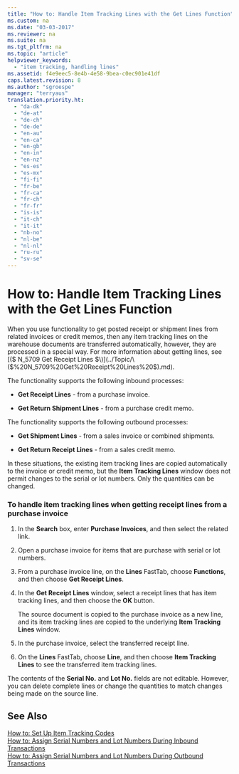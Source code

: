 ```yaml
---
title: "How to: Handle Item Tracking Lines with the Get Lines Function"
ms.custom: na
ms.date: "03-03-2017"
ms.reviewer: na
ms.suite: na
ms.tgt_pltfrm: na
ms.topic: "article"
helpviewer_keywords: 
  - "item tracking, handling lines"
ms.assetid: f4e9eec5-8e4b-4e58-9bea-c0ec901e41df
caps.latest.revision: 8
ms.author: "sgroespe"
manager: "terryaus"
translation.priority.ht: 
  - "da-dk"
  - "de-at"
  - "de-ch"
  - "de-de"
  - "en-au"
  - "en-ca"
  - "en-gb"
  - "en-in"
  - "en-nz"
  - "es-es"
  - "es-mx"
  - "fi-fi"
  - "fr-be"
  - "fr-ca"
  - "fr-ch"
  - "fr-fr"
  - "is-is"
  - "it-ch"
  - "it-it"
  - "nb-no"
  - "nl-be"
  - "nl-nl"
  - "ru-ru"
  - "sv-se"
---
```

# How to: Handle Item Tracking Lines with the Get Lines Function
When you use functionality to get posted receipt or shipment lines from related invoices or credit memos, then any item tracking lines on the warehouse documents are transferred automatically, however, they are processed in a special way. For more information about getting lines, see [\($ N\_5709 Get Receipt Lines $\)](../Topic/\($%20N_5709%20Get%20Receipt%20Lines%20$\).md).  
  
 The functionality supports the following inbound processes:  
  
-   **Get Receipt Lines** \- from a purchase invoice.  
  
-   **Get Return Shipment Lines** \- from a purchase credit memo.  
  
 The functionality supports the following outbound processes:  
  
-   **Get Shipment Lines** \- from a sales invoice or combined shipments.  
  
-   **Get Return Receipt Lines** \- from a sales credit memo.  
  
 In these situations, the existing item tracking lines are copied automatically to the invoice or credit memo, but the **Item Tracking Lines** window does not permit changes to the serial or lot numbers. Only the quantities can be changed.  
  
### To handle item tracking lines when getting receipt lines from a purchase invoice  
  
1.  In the **Search** box, enter **Purchase Invoices**, and then select the related link.  
  
2.  Open a purchase invoice for items that are purchase with serial or lot numbers.  
  
3.  From a purchase invoice line, on the **Lines** FastTab, choose **Functions**, and then choose **Get Receipt Lines**.  
  
4.  In the **Get Receipt Lines** window, select a receipt lines that has item tracking lines, and then choose the **OK** button.  
  
     The source document is copied to the purchase invoice as a new line, and its item tracking lines are copied to the underlying **Item Tracking Lines** window.  
  
5.  In the purchase invoice, select the transferred receipt line.  
  
6.  On the **Lines** FastTab, choose **Line**, and then choose **Item Tracking Lines** to see the transferred item tracking lines.  
  
 The contents of the **Serial No.** and **Lot No.** fields are not editable. However, you can delete complete lines or change the quantities to match changes being made on the source line.  
  
## See Also  
 [How to: Set Up Item Tracking Codes](../DesignAndEngineering/how-to-set-up-item-tracking-codes.md)   
 [How to: Assign Serial Numbers and Lot Numbers During Inbound Transactions](../WarehouseActivities/how-to-assign-serial-numbers-and-lot-numbers-during-inbound-transactions.md)   
 [How to: Assign Serial Numbers and Lot Numbers During Outbound Transactions](../WarehouseActivities/how-to-assign-serial-numbers-and-lot-numbers-during-outbound-transactions.md)
